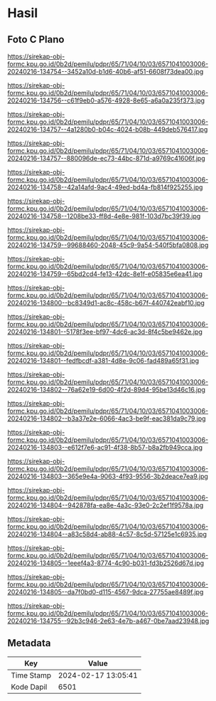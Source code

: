# Hasil

## Foto C Plano

https://sirekap-obj-formc.kpu.go.id/0b2d/pemilu/pdpr/65/71/04/10/03/6571041003006-20240216-134754--3452a10d-b1d6-40b6-af51-6608f73dea00.jpg

https://sirekap-obj-formc.kpu.go.id/0b2d/pemilu/pdpr/65/71/04/10/03/6571041003006-20240216-134756--c61f9eb0-a576-4928-8e65-a6a0a235f373.jpg

https://sirekap-obj-formc.kpu.go.id/0b2d/pemilu/pdpr/65/71/04/10/03/6571041003006-20240216-134757--4a1280b0-b04c-4024-b08b-449deb576417.jpg

https://sirekap-obj-formc.kpu.go.id/0b2d/pemilu/pdpr/65/71/04/10/03/6571041003006-20240216-134757--880096de-ec73-44bc-871d-a9769c41606f.jpg

https://sirekap-obj-formc.kpu.go.id/0b2d/pemilu/pdpr/65/71/04/10/03/6571041003006-20240216-134758--42a14afd-9ac4-49ed-bd4a-fb814f925255.jpg

https://sirekap-obj-formc.kpu.go.id/0b2d/pemilu/pdpr/65/71/04/10/03/6571041003006-20240216-134758--1208be33-ff8d-4e8e-981f-103d7bc39f39.jpg

https://sirekap-obj-formc.kpu.go.id/0b2d/pemilu/pdpr/65/71/04/10/03/6571041003006-20240216-134759--99688460-2048-45c9-9a54-540f5bfa0808.jpg

https://sirekap-obj-formc.kpu.go.id/0b2d/pemilu/pdpr/65/71/04/10/03/6571041003006-20240216-134759--65bd2cd4-fe13-42dc-8e1f-e05835e6ea41.jpg

https://sirekap-obj-formc.kpu.go.id/0b2d/pemilu/pdpr/65/71/04/10/03/6571041003006-20240216-134800--bc8349d1-ac8c-458c-b67f-440742eabf10.jpg

https://sirekap-obj-formc.kpu.go.id/0b2d/pemilu/pdpr/65/71/04/10/03/6571041003006-20240216-134801--5178f3ee-bf97-4dc6-ac3d-8f4c5be9462e.jpg

https://sirekap-obj-formc.kpu.go.id/0b2d/pemilu/pdpr/65/71/04/10/03/6571041003006-20240216-134801--fedfbcdf-a381-4d8e-9c06-fad489a65f31.jpg

https://sirekap-obj-formc.kpu.go.id/0b2d/pemilu/pdpr/65/71/04/10/03/6571041003006-20240216-134802--76a62e19-6d00-4f2d-89d4-95be13d46c16.jpg

https://sirekap-obj-formc.kpu.go.id/0b2d/pemilu/pdpr/65/71/04/10/03/6571041003006-20240216-134802--b3a37e2e-6066-4ac3-be9f-eac381da9c79.jpg

https://sirekap-obj-formc.kpu.go.id/0b2d/pemilu/pdpr/65/71/04/10/03/6571041003006-20240216-134803--e612f7e6-ac91-4f38-8b57-b8a2fb949cca.jpg

https://sirekap-obj-formc.kpu.go.id/0b2d/pemilu/pdpr/65/71/04/10/03/6571041003006-20240216-134803--365e9e4a-9063-4f93-9556-3b2deace7ea9.jpg

https://sirekap-obj-formc.kpu.go.id/0b2d/pemilu/pdpr/65/71/04/10/03/6571041003006-20240216-134804--942878fa-ea8e-4a3c-93e0-2c2ef1f9578a.jpg

https://sirekap-obj-formc.kpu.go.id/0b2d/pemilu/pdpr/65/71/04/10/03/6571041003006-20240216-134804--a83c58d4-ab88-4c57-8c5d-57125e1c6935.jpg

https://sirekap-obj-formc.kpu.go.id/0b2d/pemilu/pdpr/65/71/04/10/03/6571041003006-20240216-134805--1eeef4a3-8774-4c90-b031-fd3b2526d67d.jpg

https://sirekap-obj-formc.kpu.go.id/0b2d/pemilu/pdpr/65/71/04/10/03/6571041003006-20240216-134805--da7f0bd0-d115-4567-9dca-27755ae8489f.jpg

https://sirekap-obj-formc.kpu.go.id/0b2d/pemilu/pdpr/65/71/04/10/03/6571041003006-20240216-134755--92b3c946-2e63-4e7b-a467-0be7aad23948.jpg


## Metadata

| Key        | Value               |
| ---------- | ------------------- |
| Time Stamp | 2024-02-17 13:05:41 |
| Kode Dapil | 6501                |



